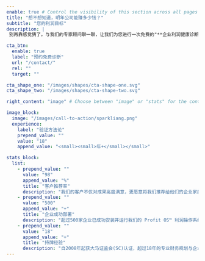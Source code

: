 ```yaml
---
enable: true # Control the visibility of this section across all pages where it is used
title: "想不想知道，明年公司能赚多少钱？"
subtitle: "您的利润目标"
description: |
 别再靠感觉猜了。与我们的专家顾问聊一聊，让我们为您进行一次免费的"**企业利润健康诊断**"。我们将用科学的方法，帮您看清未来的利润空间，并找到实现它的路径。

cta_btn:
  enable: true
  label: "预约免费诊断"
  url: "/contact/"
  rel: ""
  target: ""

cta_shape_one: "/images/shapes/cta-shape-one.svg"
cta_shape_two: "/images/shapes/cta-shape-two.svg"

right_content: "image" # Choose between "image" or "stats" for the content of the right side of the section

image_block:
  image: "/images/call-to-action/sparkliang.png"
  experience:
    label: "验证方法论"
    prepend_value: ""
    value: "18"
    append_value: "<small><small>年+</small></small>"

stats_block:
  list:
    - prepend_value: ""
      value: "98"
      append_value: "%"
      title: "客户推荐率"
      description: "我们的客户不仅对成果高度满意，更愿意将我们推荐给他们的企业家朋友。"
    - prepend_value: ""
      value: "500"
      append_value: "+"
      title: "企业成功部署"
      description: "超过500家企业已成功安装并运行我们的 Profit OS™ 利润操作系统。"
    - prepend_value: ""
      value: "18"
      append_value: "+"
      title: "持牌经验"
      description: "自2008年起获大马证监会(SC)认证，超过18年的专业财务规划与企业咨询经验。"
---
```

